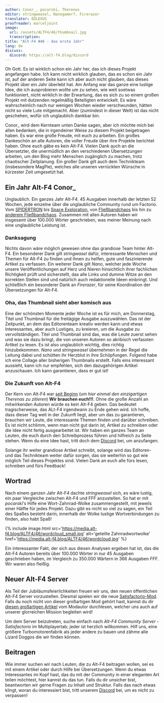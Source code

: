 ```yaml
---
author: Conor_, pocarski, Therenas
editor: stringweasel, Nanogamer7, Firerazer
translator: EDLEXUS
proofreader: marceljoint
image:
  url: /assets/ALTF4/46/thumbnail.jpg
  transcription:
title: "Alt-F4 #46 - das erste Jahr"
lang: de
discuss:
  discord: https://alt-f4.blog/discord
---
```


Oh Gott. Es ist wirklich schon ein Jahr her, das ich dieses Projekt angefangen habe. Ich kann nicht wirklich glauben, das es schon ein Jahr ist, auf der anderen Seite kann ich aber auch nicht glauben, das dieses Projekt über ein Jahr überlebt hat. Am Anfang war das ganze eine lustige Idee, die ich ausprobieren wollte um zu sehen, wie weit soetwas funktioniert, nicht wirklich in der Erwartung, das es sich zu so einem großen Projekt mit dutzenden regelmäßig Beteiligten entwickelt. Es wäre wahrscheinlich nach nur wenigen Wochen wieder verschwunden, hätten nicht so viele Lute mitgemacht. Aber (zumindest in dieser Welt) ist das nicht geschehen, wofür ich unglaublich dankbar bin.

Conor_ wird dem Kernteam unten Danke sagen, aber ich möchte mich bei allen bedanken, die in irgendeiner Weise zu diesem Projekt beigetragen haben. Es war eine große Freude, mit euch zu arbeiten. Ein großes Dankeschön an alle Autoren, die voller Freude über ihre Projekte berichtet haben. Ohne euch gäbe es kein Alt-F4. Vielen Dank auch an die Übersetzter, die unermüdlich an den verschiedenen Übersetzungen arbeiten, um den Blog mehr Menschen zugänglich zu machen, trotz chaotischer Zeitplanung. Ein großer Dank gilt auch dem Technikteam (insbesondere MagPie), welches alle unseren verrückten Wünsche in kürzester Zeit umgesetzt hat.

## Ein Jahr Alt-F4 <author>Conor_</author>

Unglaublich. Ein ganzes Jahr Alt-F4. 45 Ausgaben innerhalb der letzten 52 Wochen, jede einzelne über die unglaubliche Community rund um Factorio. Vom [SPIDERTRON](https://alt-f4.blog/de/ALTF4-2/) bis [Space Exploration](https://alt-f4.blog/de/ALTF4-14/#mod-spotlight-space-exploration-erforschung-des-weltraums-ironic-toblerone), von [Fließbandchaos](https://alt-f4.blog/de/ALTF4-23/) bis hin zu [anderem Fließbandchaos](https://alt-f4.blog/de/ALTF4-24/). Zusammen mit allen Autoren haben wir insgesamt über 100.000 Wörter geschrieben, was meiner Meinung nach eine unglaubliche Leistung ist.

### Danksagung

Nichts davon wäre möglich gewesen ohne das grandiose Team hinter Alt-F4. Ein besonderer Dank gilt *stringwasel* dafür, interessante Menschen und Themen für Alt-F4 zu finden und ihnen zu helfen, gute und faszinierende Artikel zu verfassen. Ein weiterer Dank gilt *Nano*, welcher jede Woche unsere Veröffentlichungen auf Herz und Nieren hinsichtlich ihrer fachlichen Richtigkeit prüft und sicherstellt, das alle Links und dumme Witze an den korrekten Stellen sind und natürlich auch redaktionelle Ideen einbringt. Und schließlich ein besonderer Dank an *Firerazer*, für seine Koordination der Übersetzungen für Alt-F4.

### Oha, das Thumbnail sieht aber komisch aus

Eine der schönsten Momente jeder Woche ist es für mich, am Donnerstag, Titel und Thumbnail für die freitägige Ausgabe auszuwählen. Das ist der Zeitpunkt, an dem das Editorenteam kreativ werden kann und etwas Interessantes, aber auch Lustiges, zu kreieren, um die Ausgabe zu vervollständigen. Titel und Thumbnail sind das, was die Leute zuerst sehen und was sie dazu bringt, die von unseren Autoren so akribisch verfassten Artikel zu lesen. Es ist also unglaublich wichtig, dies richtig hinzubekommen. *Nano* und *stringweasel* übernehmen in der Regel die Leitung dabei und schütten ihr Herzblut in ihre Schöpfungen. Folgend habe ich eine Collage aller bisherigen Thumbnails erstellt. Falls eins interessant aussieht, kann ich nur empfehlen, sich den dazugehörigen Artikel anzuschauen. Ich kann garantieren, dass er gut ist!

<p></p>

<div id="grid" class="center flex flex-wrap flex-center">

<script>
var x ="", i;
for (i=45; i>0; i--) {
  x = x + "<div class='image' style='max-width: 150px; margin: 5px;'><a href='https://alt-f4.blog/de/ALTF4-" + i + "/' target='_blank'e><img src='https://alt-f4.blog/assets/ALTF4/" + i + "/thumbnail.jpg' alt='Alt-F4 Nummer #" + i + " Thumbnail'></div>";
}
document.getElementById("grid").innerHTML = x;
</script>

</div>
<p></p>

### Die Zukunft von Alt-F4

Der Kern von Alt-F4 war [seit Beginn](https://alt-f4.blog/de/ALTF4-1/) (*um hier einmal den einzigartigen Therenas zu zitieren*) **Wir brauchen euch!!!**. Ohne die große Anzahl an mitwirkenden Autoren würde es kein Alt-F4 geben. Das bedeutet tragischerweise, das ALt-F4 irgendwann zu Ende gehen wird. Ich hoffe, dass dieser Tag weit in der Zukunft liegt, aber um das zu garantieren, brauchen wir Leute, die interessante Themen finden und darüber schreiben. Es ist nicht schlimm, wenn man nicht gut darin ist, Artikel zu schreiben oder die Idee nicht fertig ausgearbeitet ist. Wir haben ein ganzes Team an Leuten, die euch durch den Schreibprozess führen und hilfreich zu Seite stehen. Wenn du eine Idee hast, tritt doch dem [Discord](https://alt-f4.blog/discord) bei, um anzufangen.

Solange ihr weiter grandiose Artikel schreibt, solange wird das Editoren- und das Technikteam weiter dafür sorgen, das sie weiterhin so gut wie möglich Teil dieses Projektes sind. Vielen Dank an euch alle fürs lesen, schreiben und fürs Feedback!

## Wortrad

Nach einem ganzen Jahr Alt-F4 dachte *stringweasel* sich, es wäre lustig, ein paar Vergleiche zwischen Alt-F4 und FFF anzustellen. So hat er mit *pocarski*'s Hilfe eine Wort-Zahnrad-Wolke zusammengestellt, mit jeweils einer Hälfte für jedes Projekt. Dazu gibt es nicht so viel zu sagen, ein Teil des Spaßes besteht darin, innerhalb der Wolke lustige Wortverbindungen zu finden, also habt Spaß!

{% include image.html src='https://media.alt-f4.blog/ALTF4/46/wordcloud_small.jpg' alt='geteilte Zahnradwortwolke' href='https://media.alt-f4.blog/ALTF4/46/wordcloud.jpg' %}

Ein interessanter Fakt, der sich aus diesen Analysen ergeben hat ist, das die Alt-F4 Autoren bereits über 100.000 Wörter in nur 45 Ausgaben geschrieben haben, im Vergleich zu 350.000 Wärtern in 366 Ausgaben FFF. Wir waren also fleißig.

## Neuer Alt-F4 Server

Als Teil der Jubiläumsfeierlichkeiten freuen wir uns, den neuen öffentlichen Alt-F4 Server vorzustellen. Diesmal spielen wir die neue [Satisfactorio-Mod](https://mods.factorio.com/mod/Satisfactorio). Falls du noch nicht von dieser großartigen Mod gehört hast, kannst du dir [diesen großartigen Artikel](https://alt-f4.blog/de/ALTF4-45/) vom Modautor durchlesen, welcher uns auch auf unserer glorreichen Mission begleiten wird!

Um dem Server beizutreten, suche einfach nach *Alt-F4 Community Server - Satisfactorio* im Multiplayertab; jeder ist herzlich willkommen. Hilf uns, eine größere Turbomotorenfabrik als jeder andere zu bauen und zähme alle Lizard Doggos die wir finden können.

## Beitragen

Wie immer suchen wir nach Leuten, die zu Alt-F4 beitragen wollen, sei es mit einem Artikel oder durch Hilfe bei Übersetzungen. Wenn du etwas Interessantes im Kopf hast, das du mit der Community in einer eleganten Art teilen möchtest, hier kannst du das tun. Falls du dir unsicher bist, beantworten wir gerne Fragen zu Inhalt und Struktur. Falls das nach  etwas klingt, woran du interessiert bist, tritt unserem [Discord](https://alt-f4.blog/discord) bei, um es nicht zu verpassen!
